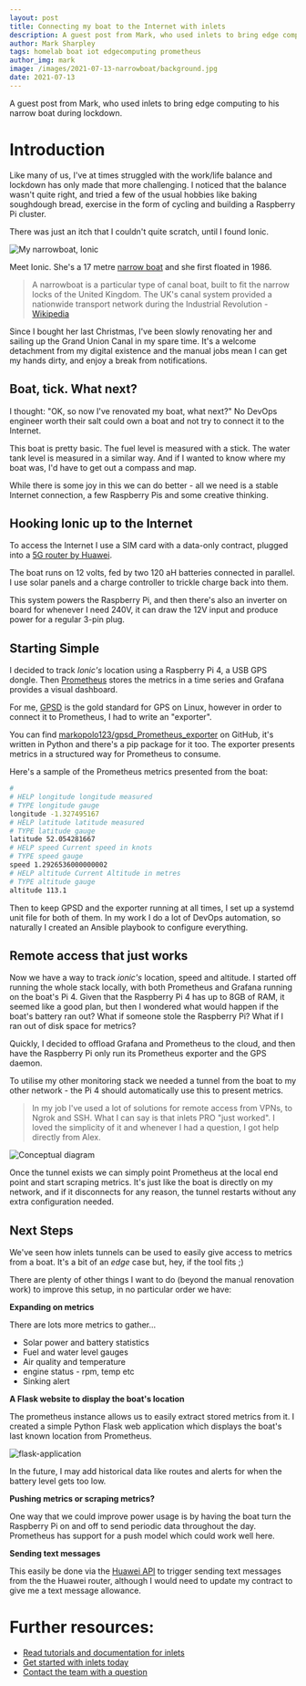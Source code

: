 ```yaml
---
layout: post
title: Connecting my boat to the Internet with inlets
description: A guest post from Mark, who used inlets to bring edge computing to his narrow boat during lockdown.
author: Mark Sharpley
tags: homelab boat iot edgecomputing prometheus
author_img: mark
image: /images/2021-07-13-narrowboat/background.jpg
date: 2021-07-13
---
```


A guest post from Mark, who used inlets to bring edge computing to his narrow boat during lockdown.

# Introduction

Like many of us, I've at times struggled with the work/life balance and lockdown has only made that more challenging. I noticed that the balance wasn't quite right, and tried a few of the usual hobbies like baking soughdough bread, exercise in the form of cycling and building a Raspberry Pi cluster.

There was just an itch that I couldn't quite scratch, until I found Ionic.

![My narrowboat, Ionic](/images/2021-07-13-narrowboat/boat.jpg)

Meet Ionic. She's a 17 metre [narrow boat](https://en.wikipedia.org/wiki/Narrowboat) and she first floated in 1986.

> A narrowboat is a particular type of canal boat, built to fit the narrow locks of the United Kingdom. The UK's canal system provided a nationwide transport network during the Industrial Revolution - [Wikipedia](https://en.wikipedia.org/wiki/Narrowboat)

Since I bought her last Christmas, I've been slowly renovating her and sailing up the Grand Union Canal in my spare time. It's a welcome detachment from my digital existence and the manual jobs mean I can get my hands dirty, and enjoy a break from notifications.

## Boat, tick. What next?

I thought: "OK, so now I've renovated my boat, what next?" No DevOps engineer worth their salt could own a boat and not try to connect it to the Internet.

This boat is pretty basic. The fuel level is measured with a stick. The water tank level is measured in a similar way. And if I wanted to know where my boat was, I'd have to get out a compass and map.

While there is some joy in this we can do better - all we need is a stable Internet connection, a few Raspberry Pis and some creative thinking.

## Hooking Ionic up to the Internet

To access the Internet I use a SIM card with a data-only contract, plugged into a [5G router by Huawei](https://consumer.huawei.com/en/routers/5g-cpe-pro/specs/).

The boat runs on 12 volts, fed by two 120 aH batteries connected in parallel. I use solar panels and a charge controller to trickle charge back into them.

This system powers the Raspberry Pi, and then there's also an inverter on board for whenever I need 240V, it can draw the 12V input and produce power for a regular 3-pin plug. 

## Starting Simple

I decided to track *Ionic's* location using a Raspberry Pi 4, a USB GPS dongle. Then [Prometheus](https://prometheus.io/) stores the metrics in a time series and Grafana provides a visual dashboard.

For me, [GPSD](https://gpsd.gitlab.io/gpsd/) is the gold standard for GPS on Linux, however in order to connect it to Prometheus, I had to write an "exporter".

You can find [markopolo123/gpsd_Prometheus_exporter](https://github.com/markopolo123/gpsd_Prometheus_exporter) on GitHub, it's written in Python and there's a pip package for it too. The exporter presents metrics in a structured way for Prometheus to consume.

Here's a sample of the Prometheus metrics presented from the boat:

```bash
#
# HELP longitude longitude measured
# TYPE longitude gauge
longitude -1.327495167
# HELP latitude latitude measured
# TYPE latitude gauge
latitude 52.054281667
# HELP speed Current speed in knots
# TYPE speed gauge
speed 1.2926536000000002
# HELP altitude Current Altitude in metres
# TYPE altitude gauge
altitude 113.1
```

Then to keep GPSD and the exporter running at all times, I set up a systemd unit file for both of them. In my work I do a lot of DevOps automation, so naturally I created an Ansible playbook to configure everything.

## Remote access that just works

Now we have a way to track *ionic's* location, speed and altitude. I started off running the whole stack locally, with both Prometheus and Grafana running on the boat's Pi 4. Given that the Raspberry Pi 4 has up to 8GB of RAM, it seemed like a good plan, but then I wondered what would happen if the boat's battery ran out? What if someone stole the Raspberry Pi? What if I ran out of disk space for metrics?

Quickly, I decided to offload Grafana and Prometheus to the cloud, and then have the Raspberry Pi only run its Prometheus exporter and the GPS daemon.

To utilise my other monitoring stack we needed a tunnel from the boat to my other network - the Pi 4 should automatically use this to present metrics.

> In my job I've used a lot of solutions for remote access from VPNs, to Ngrok and SSH. What I can say is that inlets PRO "just worked". I loved the simplicity of it and whenever I had a question, I got help directly from Alex.

![Conceptual diagram](/images/2021-07-13-narrowboat/boat-inlets.jpg)

Once the tunnel exists we can simply point Prometheus at the local end point and start scraping metrics. It's just like the boat is directly on my network, and if it disconnects for any reason, the tunnel restarts without any extra configuration needed.

## Next Steps

We've seen how inlets tunnels can be used to easily give access to metrics from a boat. It's a bit of an *edge* case but, hey, if the tool fits ;)

There are plenty of other things I want to do (beyond the manual renovation work) to improve this setup, in no particular order we have:

**Expanding on metrics**

There are lots more metrics to gather...
* Solar power and battery statistics
* Fuel and water level gauges
* Air quality and temperature
* engine status - rpm, temp etc
* Sinking alert

**A Flask website to display the boat's location**

The prometheus instance allows us to easily extract stored metrics from it. I created a simple Python Flask web application which displays the boat's last known location from Prometheus.

![flask-application](/images/2021-07-13-narrowboat/flask-app.png)

In the future, I may add historical data like routes and alerts for when the battery level gets too low.

**Pushing metrics or scraping metrics?**

One way that we could improve power usage is by having the boat turn the Raspberry Pi on and off to send periodic data throughout the day. Prometheus has support for a push model which could work well here.

**Sending text messages**

This easily be done via the [Huawei API](https://github.com/Salamek/huawei-lte-api/tree/master/huawei_lte_api) to trigger sending text messages from the the Huawei router, although I would need to update my contract to give me a text message allowance.

# Further resources:

* [Read tutorials and documentation for inlets](https://docs.inlets.dev/)
* [Get started with inlets today](https://inlets.dev)
* [Contact the team with a question](https://inlets.dev/contact)
